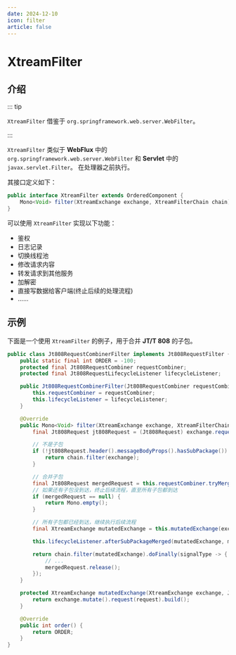 ```yaml
---
date: 2024-12-10
icon: filter
article: false
---
```


# XtreamFilter

## 介绍

::: tip

`XtreamFilter` 借鉴于 `org.springframework.web.server.WebFilter`。

:::

`XtreamFilter` 类似于 **WebFlux** 中的 `org.springframework.web.server.WebFilter` 和 **Servlet** 中的 `javax.servlet.Filter`。 在处理器之前执行。

其接口定义如下：

```java
public interface XtreamFilter extends OrderedComponent {
    Mono<Void> filter(XtreamExchange exchange, XtreamFilterChain chain);
}
```

可以使用 `XtreamFilter` 实现以下功能：

- 鉴权
- 日志记录
- 切换线程池
- 修改请求内容
- 转发请求到其他服务
- 加解密
- 直接写数据给客户端(终止后续的处理流程)
- ……

## 示例

下面是一个使用 `XtreamFilter` 的例子，用于合并 **JT/T 808** 的子包。

```java
public class Jt808RequestCombinerFilter implements Jt808RequestFilter {
    public static final int ORDER = -100;
    protected final Jt808RequestCombiner requestCombiner;
    protected final Jt808RequestLifecycleListener lifecycleListener;

    public Jt808RequestCombinerFilter(Jt808RequestCombiner requestCombiner, Jt808RequestLifecycleListener lifecycleListener) {
        this.requestCombiner = requestCombiner;
        this.lifecycleListener = lifecycleListener;
    }

    @Override
    public Mono<Void> filter(XtreamExchange exchange, XtreamFilterChain chain) {
        final Jt808Request jt808Request = (Jt808Request) exchange.request();

        // 不是子包
        if (!jt808Request.header().messageBodyProps().hasSubPackage()) {
            return chain.filter(exchange);
        }

        // 合并子包
        final Jt808Request mergedRequest = this.requestCombiner.tryMergeSubPackage(jt808Request);
        // 如果还有子包没到达，终止后续流程，直至所有子包都到达
        if (mergedRequest == null) {
            return Mono.empty();
        }

        // 所有子包都已经到达，继续执行后续流程
        final XtreamExchange mutatedExchange = this.mutatedExchange(exchange, mergedRequest);

        this.lifecycleListener.afterSubPackageMerged(mutatedExchange, mergedRequest);

        return chain.filter(mutatedExchange).doFinally(signalType -> {
            // ...
            mergedRequest.release();
        });
    }

    protected XtreamExchange mutatedExchange(XtreamExchange exchange, Jt808Request request) {
        return exchange.mutate().request(request).build();
    }

    @Override
    public int order() {
        return ORDER;
    }
}
```
